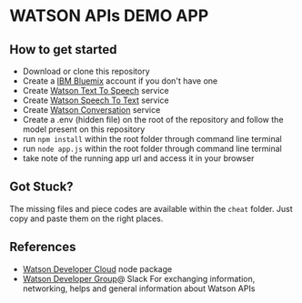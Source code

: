 # WATSON APIs DEMO APP

## How to get started
* Download or clone this repository
* Create a [IBM Bluemix](ng.bluemix.net) account if you don't have one
* Create [Watson Text To Speech](https://www.ibm.com/watson/developercloud/doc/text-to-speech/index.html) service
* Create [Watson Speech To Text](https://www.ibm.com/watson/developercloud/doc/speech-to-text/index.html) service
* Create [Watson Conversation](https://www.ibm.com/watson/developercloud/doc/conversation/index.html) service
* Create a .env (hidden file) on the root of the repository and follow the model present on this repository
* run `npm install` within the root folder through command line terminal
* run `node app.js` within the root folder through command line terminal
* take note of the running app url and access it in your browser

## Got Stuck?
The missing files and piece codes are available within the `cheat` folder. Just copy and paste them on the right places.

## References
* [Watson Developer Cloud](https://www.npmjs.com/package/watson-developer-cloud) node package
* [Watson Developer Group](bit.ly/wdc-brazil)@ Slack For exchanging information, networking, helps and general information about Watson APIs